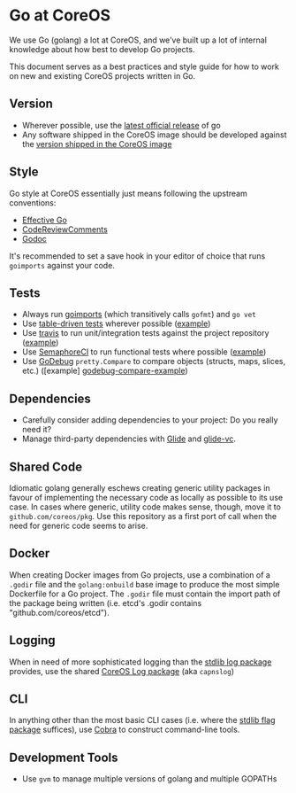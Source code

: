 # Go at CoreOS

We use Go (golang) a lot at CoreOS, and we’ve built up a lot of internal knowledge about how best to develop Go projects.

This document serves as a best practices and style guide for how to work on new and existing CoreOS projects written in Go.

## Version

- Wherever possible, use the [latest official release][go-dl] of go
- Any software shipped in the CoreOS image should be developed against the [version shipped in the CoreOS image](https://github.com/coreos/portage-stable/tree/master/dev-lang/go)

[go-dl]: https://golang.org/dl/

## Style

Go style at CoreOS essentially just means following the upstream conventions:
  - [Effective Go][effectivego]
  - [CodeReviewComments][codereview]
  - [Godoc][godoc]

It's recommended to set a save hook in your editor of choice that runs `goimports` against your code.

[effectivego]: https://golang.org/doc/effective_go.html
[codereview]: https://github.com/golang/go/wiki/CodeReviewComments
[godoc]: http://blog.golang.org/godoc-documenting-go-code

## Tests

- Always run [goimports][goimports] (which transitively calls `gofmt`) and `go vet`
- Use [table-driven tests][table-driven] wherever possible ([example][table-driven-example])
- Use [travis][travis] to run unit/integration tests against the project repository ([example][travis-example])
- Use [SemaphoreCI][semaphore] to run functional tests where possible ([example][semaphore-example])
- Use [GoDebug][godebug] `pretty.Compare` to compare objects (structs, maps, slices, etc.) ([example] [godebug-compare-example])

[godebug]: https://github.com/kylelemons/godebug/
[godebug-compare-example]: https://github.com/coreos-inc/auth/blob/master/functional/db_test.go#L107
[goimports]: https://github.com/bradfitz/goimports
[table-driven]: https://github.com/golang/go/wiki/TableDrivenTests
[table-driven-example]: https://github.com/coreos/etcd/blob/35fddbc5d01f5e88bbc590c60f0b5e3ea8fa141b/raft/raft_paper_test.go#L186
[travis]: https://travis-ci.org/
[travis-example]: https://github.com/coreos/fleet/blob/master/.travis.yml
[semaphore]: https://semaphoreci.com/
[semaphore-example]: https://github.com/coreos/rkt/blob/master/tests/README.md

## Dependencies

- Carefully consider adding dependencies to your project: Do you really need it?
- Manage third-party dependencies with [Glide][glide] and [glide-vc][glide-vc].

[glide]: https://github.com/Masterminds/glide
[glide-vc]: https://github.com/sgotti/glide-vc

## Shared Code

Idiomatic golang generally eschews creating generic utility packages in favour of implementing the necessary code as locally as possible to its use case.
In cases where generic, utility code makes sense, though, move it to `github.com/coreos/pkg`.
Use this repository as a first port of call when the need for generic code seems to arise.

## Docker

When creating Docker images from Go projects, use a combination of a `.godir` file and the `golang:onbuild` base image to produce the most simple Dockerfile for a Go project.
The `.godir` file must contain the import path of the package being written (i.e. etcd's .godir contains "github.com/coreos/etcd").

## Logging

When in need of more sophisticated logging than the [stdlib log package][stdlib-log] provides, use the shared [CoreOS Log package][capnslog] (aka `capnslog`)

[stdlib-log]: https://golang.org/pkg/log
[capnslog]: https://github.com/coreos/pkg/tree/master/capnslog

## CLI

In anything other than the most basic CLI cases (i.e. where the [stdlib flag package][stdlib-flag] suffices), use [Cobra][cobra] to construct command-line tools.

[stdlib-flag]: https://golang.org/pkg/log
[cobra]: https://github.com/spf13/cobra

## Development Tools

- Use `gvm` to manage multiple versions of golang and multiple GOPATHs
